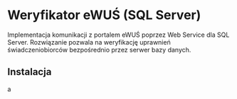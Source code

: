 # Weryfikator eWUŚ (SQL Server)
Implementacja komunikacji z portalem eWUŚ poprzez Web Service dla SQL Server. 
Rozwiązanie pozwala na weryfikację uprawnień świadczeniobiorców bezpośrednio przez serwer bazy danych.

## Instalacja
a